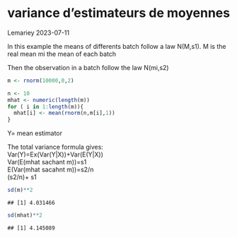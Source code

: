 variance d’estimateurs de moyennes
================
Lemariey
2023-07-11

In this example the means of differents batch follow a law N(M,s1). M is
the real mean mi the mean of each batch

Then the observation in a batch follow the law N(mi,s2)

``` r
m <- rnorm(10000,0,2)

n <- 10
mhat <- numeric(length(m))
for ( i in 1:length(m)){
  mhat[i] <- mean(rnorm(n,m[i],1))
}
```

Y= mean estimator

The total variance formula gives:  
Var(Y)=Ex(Var(Y\|X))+Var(E(Y\|X))  
Var(E(mhat sachant m))=s1  
E(Var(mhat sacahnt m))=s2/n  
(s2/n)+ s1

``` r
sd(m)**2
```

    ## [1] 4.031466

``` r
sd(mhat)**2
```

    ## [1] 4.145089
